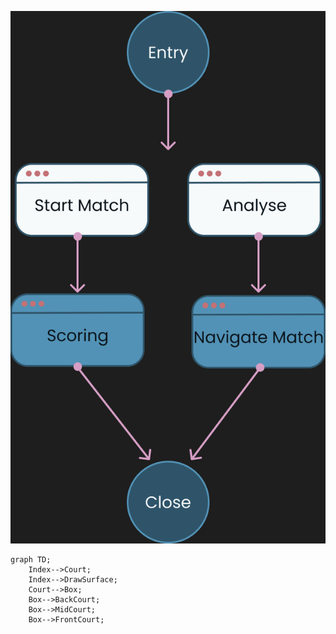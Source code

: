 ![alt-text](who-won.png)

```mermaid
graph TD;
    Index-->Court;
    Index-->DrawSurface;
    Court-->Box;
    Box-->BackCourt;
    Box-->MidCourt;
    Box-->FrontCourt;
```
